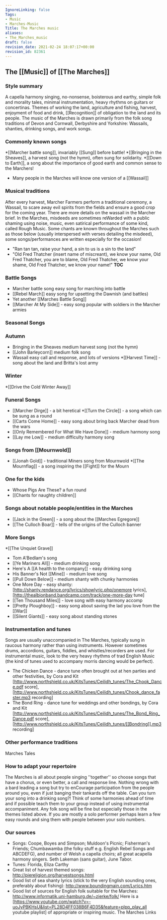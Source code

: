 ```yaml
---
IgnoreLinking: false
Tags:
- Music
- Marches-Music
Title: The Marches music
aliases:
- The_Marches_music
draft: false
revision_date: 2021-02-24 18:07:17+00:00
revision_id: 82361
---
```


## The [[Music]] of [[The Marches]]
### Style summary
A capella harmony singing, no-nonsense, boisterous and earthy, simple folk and morality tales, minimal instrumentation, heavy rhythms on guitars or concertinas. Themes of working the land, agriculture and fishing, harvest, enjoyment of food and drink, [[Recognition]] of obligation to the land and its people. 
The music of the Marches is drawn primarily from the folk song traditions of Devon and Cornwall, Derbyshire and Yorkshire: Wassails, shanties, drinking songs, and work songs.
### Commonly known songs
*[[Marcher battle song]], invariably [[Sung]] before battle!
*[[Bringing in the Sheaves]], a harvest song (not the hymn), often sung for solidarity.
*[[Down to Earth]], a song about the importance of good earth and common sense to the Marchers!
* Many people in the Marches will know one version of a [[Wassail]]
### Musical traditions
After every harvest, Marcher Farmers perform a traditional ceremony, a Wassail, to scare away evil spirits from the fields and ensure a good crop for the coming year. There are more details on the wassail in the Marcher brief.
In the Marches, misdeeds are sometimes reWarded with a public shaming using noise, music, even satirical performance of some kind, called Rough Music. Some chants are known throughout the Marches such as those below (usually interspersed with verses detailing the misdeed), some songs/performances are written especially for the occasion!
* "Ran tan tan, raise your hand, a sin to us is a sin to the land"
* "Old Fred Thatcher (insert name of miscreant), we know your name, Old Fred Thatcher, you are to blame, Old Fred Thatcher, we know your shame, Old Fred Thatcher, we know your name!"
__TOC__
### Battle Songs
* Marcher battle song easy song for marching into battle
* [[Rebel March]] easy song for upsetting the Dawnish (and battles)
* Yet another [[Marches Battle Song]]
* [[Marcher At My Side]] - easy song popular with soldiers in the Marcher armies
### Seasonal Songs
### Autumn
* Bringing in the Sheaves medium harvest song (not the hymn)
* [[John Barleycorn]] medium folk song
* Wassail easy call and response, and lots of versions
*[[Harvest Time]] - song about the land and Britta's lost army
### Winter
*[[Drive the Cold Winter Away]]
### Funeral Songs
* [[Marcher Dirge]] - a bit heretical
*[[Turn the Circle]] -  a song which can be sung as a round
* [[Carts Come Home]] - easy song about bring back Marcher dead from the wars
* [[Only Remembered For What We Have Done]] - medium harmony song 
* [[Lay me Low]] - medium difficulty harmony song
### Songs from [[Mournwold]]
* [[Jonah Gold]] - traditional Miners song from Mournwold
*[[The Mournflag]] - a song inspiring the [[Fight]] for the Mourn
### One for the kids
* Whose Pigs Are These? a fun round
* [[Chants for naughty children]]
### Songs about notable people/entities in the Marches
* [[Jack in the Green]] - a song about the [[Marches Egregore]]
* [[The Culloch Boar]] - tells of the origins of the Culloch banner
### More Songs
*[[The Unquiet Grave]]
* Tom A'Bedlam's song
* [[Ye Mariners All]] - medium drinking song
* Here's A [[A health to the company]] - easy drinking song
* His Banner's Not [[Mine]] - medium love song
* [[Pull Down Below]] - medium shanty with chunky harmonies
* One More Day - easy shanty: [http://shanty.rendance.org/lyrics/showlyric.php/onemore lyrics], [http://thealbionband.bandcamp.com/track/one-more-day tune]
* [[Ten Thousand Miles]] - love song with easy harmony accomp
* [[Pretty Ploughboy]] - easy song about saving the lad you love from the [[War]]
* [[Silent Giants]] - easy song about standing stones
### Instrumentation and tunes
Songs are usually unaccompanied in The Marches, typically sung in raucous harmony rather than using instruments. However sometimes drums, accordions, guitars, fiddles, and whistles/recorders are used. For instrumental music, look to the very heavy rhythms of trad English Music (the kind of tunes used to accompany morris dancing would be perfect).
* The Chicken Dance - dance tune often brought out at hen parties and other festivities, by Cora and Kit [http://www.northshield.co.uk/KitsTunes/Ceilidh_tunes/The_Chook_Dance.pdf score], [http://www.northshield.co.uk/KitsTunes/Ceilidh_tunes/Chook_dance_faster.mp3 recording]
* The Bond Ring - dance tune for weddings and other bondings, by Cora and Kit [http://www.northshield.co.uk/KitsTunes/Ceilidh_tunes/The_Bond_Ring_Dance.pdf score], [http://www.northshield.co.uk/KitsTunes/Ceilidh_tunes/[[Bondring]].mp3 recording]
### Other performance traditions
Marches Tales
### How to adapt your repertoire
The Marches is all about people singing ''together'' so choose songs that have a chorus, or even better, a call and response line. Nothing wrong with a bard leading a song but try to enCourage participation from the people around you, even if just banging their tankards off the table. Can you turn your song into a drinking song?! Think of some harmonies ahead of time and if possible teach them to your group instead of using instrumental accompaniment. Any folk song will be fine but especially those in the themes listed above. If you are mostly a solo performer perhaps learn a few easy rounds and sing them with people between your solo numbers.
### Our sources
* Songs: Coope, Boyes and Simpson; Muldoon's Picnic; Fisherman's Friends; Chumbawamba (the folky stuff e.g. English Rebel Songs and ABCDEFG), and number of Welsh a capella choirs; all great acapella harmony singers. Seth Lakeman (sans guitar), June Tabor.
* Tunes: Florida, Eliza Carthy
* Great list of harvest themed songs: http://piereligion.org/harvestsongs.html
* Good list of sea shanty lyrics (stick to the very English sounding ones, preferably about fishing): http://www.boundingmain.com/Lyrics.htm
* Good list of sources for English folk suitable for the Marches: http://www.informatik.uni-hamburg.de/~zierke/folk/
Here is a [https://www.youtube.com/watch?v=-uoJyPBKHsU&list=PL28D4FF038B6F4D35&feature=plpp_play_all youtube playlist] of appropriate or inspiring music.
The Marches Links